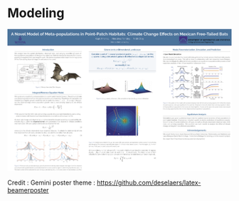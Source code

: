 # Modeling



<p align="center">
<a href="">
<img src="https://github.com/KapilKhanal/Modeling-of-Bat-Populations/blob/master/bat_poster_v3.png">
</a>
</p>

Credit : Gemini poster theme : https://github.com/deselaers/latex-beamerposter


